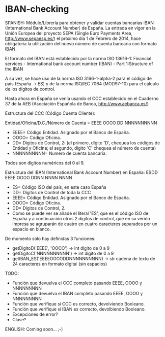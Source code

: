IBAN-checking
=============

SPANISH:
Módulo/Librería para obtener y validar cuentas bancarias IBAN (International Bank Account Number) de España.  La entrada en vigor en la Unión Europea del proyecto SEPA (Single Euro Payments Area, http://www.sepaesp.es/) el próximo día 1 de Febrero de 2014, hace obligatoria la utilización del nuevo número de cuenta bancaria con formato IBAN.

El formato del IBAN está establecido por la norma ISO 13616-1:
    Financial services - International bank account number (IBAN) - Part 1:Structure of the IBAN
    
A su vez, se hace uso de la norma ISO 3166-1-alpha-2 para el código de país (España -> ES) y de la norma ISO/IEC 7064 (MOD97-10) para el cálculo de los dígitos de control.

Hasta ahora en España se venía usando el CCC establecido en el Cuaderno 37 de la AEB (Asociación Española de Banca, http://www.aebanca.es/)

Estructura del CCC (Código Cuenta Cliente):

Entidad/Oficina/D.C./Número de Cuenta = EEEE OOOO DD NNNNNNNNNN
- EEEE= Código Entidad.  Asignado por el Banco de España.
- OOOO= Código Oficina.
- DD= Dígitos de Control, 2: (el primero, dígito 'D', chequea los códigos de Entidad y Oficina; el segundo, dígito 'C' chequea el número de cuenta)
- NNNNNNNNNN= Numero de cuenta bancaria.

Todos son dígitos numéricos del 0 al 9.

Estructura del IBAN (International Bank Account Number) en España: ESDD EEEE OOOO DDNN NNNN NNNN
- ES= Código ISO del país, en este caso España
- DD= Dígitos de Control de toda la CCC
- EEEE= Código Entidad.  Asignado por el Banco de España.
- OOOO= Código Oficina.
- DD= Dígitos de Control, 2.
- Como se puede ver se añade el literal 'ES', que es el código ISO de España y a continuación otros 2 dígitos de control, que en su verión impresa se agruparán de cuatro en cuatro caracteres separados por un espacio en blanco.

De momento sólo hay definidas 3 funciones:
- getDigitoD('EEEE', 'OOOO') -> int
    digito de 0 a 9
- getDigitoC('NNNNNNNNNN') -> int
    digito de 0 a 9
- getIBAN_ES('EEEEOOOODDNNNNNNNNNN) -> str
    cadena de texto de 24 caracteres en formato digital (sin espacios)


TODO: 
- Función que devuelva el CCC completo pasando EEEE, OOOO y NNNNNNNNN
- Función que devuelva el IBAN completo pasando EEEE, OOOO y NNNNNNNNN
- Función que verifique si CCC es correcto, devolviendo Booleano.
- Función que verifique si IBAN es correcto, devolbiendo Booleano.
- Excepciones de error?
- Clase?



ENGLISH:
Coming soon...  ;-)
